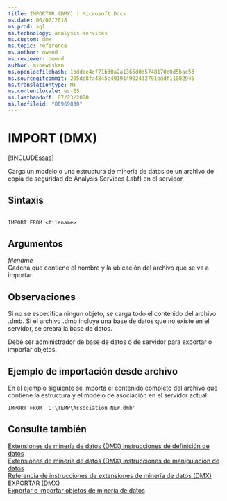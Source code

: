 ```yaml
---
title: IMPORTAR (DMX) | Microsoft Docs
ms.date: 06/07/2018
ms.prod: sql
ms.technology: analysis-services
ms.custom: dmx
ms.topic: reference
ms.author: owend
ms.reviewer: owend
author: minewiskan
ms.openlocfilehash: 1bddae4cf71b30a2a1365d0d5748170c0d5bac53
ms.sourcegitcommit: 205de8fa4845c491914902432791bddf11002945
ms.translationtype: MT
ms.contentlocale: es-ES
ms.lasthandoff: 07/23/2020
ms.locfileid: "86969830"
---
```

# <a name="import-dmx"></a>IMPORT (DMX)
[!INCLUDE[ssas](../includes/applies-to-version/ssas.md)]

  Carga un modelo o una estructura de minería de datos de un archivo de copia de seguridad de Analysis Services (.abf) en el servidor.  
  
## <a name="syntax"></a>Sintaxis  
  
```  
  
IMPORT FROM <filename>  
```  
  
## <a name="arguments"></a>Argumentos  
 *filename*  
 Cadena que contiene el nombre y la ubicación del archivo que se va a importar.  
  
## <a name="remarks"></a>Observaciones  
 Si no se especifica ningún objeto, se carga todo el contenido del archivo .dmb. Si el archivo .dmb incluye una base de datos que no existe en el servidor, se creará la base de datos.  
  
 Debe ser administrador de base de datos o de servidor para exportar o importar objetos.  
  
## <a name="import-from-file-example"></a>Ejemplo de importación desde archivo  
 En el ejemplo siguiente se importa el contenido completo del archivo que contiene la estructura y el modelo de asociación en el servidor actual.  
  
```  
IMPORT FROM 'C:\TEMP\Association_NEW.dmb'  
```  
  
## <a name="see-also"></a>Consulte también  
 [Extensiones de minería de datos &#40;DMX&#41; instrucciones de definición de datos](../dmx/dmx-statements-data-definition.md)   
 [Extensiones de minería de datos &#40;DMX&#41; instrucciones de manipulación de datos](../dmx/dmx-statements-data-manipulation.md)   
 [Referencia de instrucciones de extensiones de minería de datos &#40;DMX&#41;](../dmx/data-mining-extensions-dmx-statements.md)   
 [EXPORTAR &#40;DMX&#41;](../dmx/export-dmx.md)   
 [Exportar e importar objetos de minería de datos](https://docs.microsoft.com/analysis-services/data-mining/export-and-import-data-mining-objects)  
  
  
